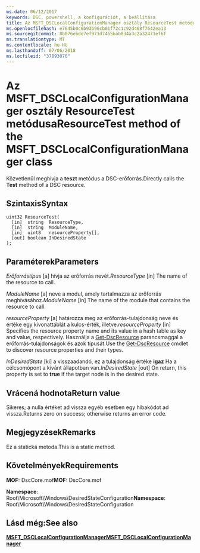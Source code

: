 ```yaml
---
ms.date: 06/12/2017
keywords: DSC, powershell, a konfigurációt, a beállítása
title: Az MSFT_DSCLocalConfigurationManager osztály ResourceTest metódusa
ms.openlocfilehash: e7645b0c6b93b96cb01f72c1c92d468f7642ea13
ms.sourcegitcommit: 8b076ebde7ef971d7465bab834a3c2a32471ef6f
ms.translationtype: MT
ms.contentlocale: hu-HU
ms.lasthandoff: 07/06/2018
ms.locfileid: "37893076"
---
```

# <a name="resourcetest-method-of-the-msftdsclocalconfigurationmanager-class"></a><span data-ttu-id="068fa-103">Az MSFT_DSCLocalConfigurationManager osztály ResourceTest metódusa</span><span class="sxs-lookup"><span data-stu-id="068fa-103">ResourceTest method of the MSFT_DSCLocalConfigurationManager class</span></span>

<span data-ttu-id="068fa-104">Közvetlenül meghívja a **teszt** metódus a DSC-erőforrás.</span><span class="sxs-lookup"><span data-stu-id="068fa-104">Directly calls the **Test** method of a DSC resource.</span></span>

## <a name="syntax"></a><span data-ttu-id="068fa-105">Szintaxis</span><span class="sxs-lookup"><span data-stu-id="068fa-105">Syntax</span></span>

```mof
uint32 ResourceTest(
  [in]  string  ResourceType,
  [in]  string  ModuleName,
  [in]  uint8   resourceProperty[],
  [out] boolean InDesiredState
);
```

## <a name="parameters"></a><span data-ttu-id="068fa-106">Paraméterek</span><span class="sxs-lookup"><span data-stu-id="068fa-106">Parameters</span></span>

<span data-ttu-id="068fa-107">*Erőforrástípus* \[a\] hívja az erőforrás nevét.</span><span class="sxs-lookup"><span data-stu-id="068fa-107">*ResourceType* \[in\] The name of the resource to call.</span></span>

<span data-ttu-id="068fa-108">*ModuleName* \[a\] neve a modul, amely tartalmazza az erőforrás meghívásához.</span><span class="sxs-lookup"><span data-stu-id="068fa-108">*ModuleName* \[in\] The name of the module that contains the resource to call.</span></span>

<span data-ttu-id="068fa-109">*resourceProperty* \[a\] határozza meg az erőforrás-tulajdonság neve és értéke egy kivonattáblát a kulcs-érték, illetve.</span><span class="sxs-lookup"><span data-stu-id="068fa-109">*resourceProperty* \[in\] Specifies the resource property name and its value in a hash table as key and value, respectively.</span></span> <span data-ttu-id="068fa-110">Használja a [Get-DscResource](/powershell/module/PSDesiredStateConfiguration/Get-DscResource) parancsmaggal a erőforrás-tulajdonságok és azok típusát.</span><span class="sxs-lookup"><span data-stu-id="068fa-110">Use the [Get-DscResource](/powershell/module/PSDesiredStateConfiguration/Get-DscResource) cmdlet to discover resource properties and their types.</span></span>

<span data-ttu-id="068fa-111">*InDesiredState* \[ki\] a visszaadandó, ez a tulajdonság értéke **igaz** Ha a célcsomópont a kívánt állapotban van.</span><span class="sxs-lookup"><span data-stu-id="068fa-111">*InDesiredState* \[out\] On return, this property is set to **true** if the target node is in the desired state.</span></span>

## <a name="return-value"></a><span data-ttu-id="068fa-112">Vrácená hodnota</span><span class="sxs-lookup"><span data-stu-id="068fa-112">Return value</span></span>

<span data-ttu-id="068fa-113">Sikeres; a nulla értéket ad vissza egyéb esetben egy hibakódot ad vissza.</span><span class="sxs-lookup"><span data-stu-id="068fa-113">Returns zero on success; otherwise returns an error code.</span></span>

## <a name="remarks"></a><span data-ttu-id="068fa-114">Megjegyzések</span><span class="sxs-lookup"><span data-stu-id="068fa-114">Remarks</span></span>

<span data-ttu-id="068fa-115">Ez a statická metoda.</span><span class="sxs-lookup"><span data-stu-id="068fa-115">This is a static method.</span></span>

## <a name="requirements"></a><span data-ttu-id="068fa-116">Követelmények</span><span class="sxs-lookup"><span data-stu-id="068fa-116">Requirements</span></span>

<span data-ttu-id="068fa-117">**MOF:** DscCore.mof</span><span class="sxs-lookup"><span data-stu-id="068fa-117">**MOF:** DscCore.mof</span></span>

<span data-ttu-id="068fa-118">**Namespace**: Root\Microsoft\Windows\DesiredStateConfiguration</span><span class="sxs-lookup"><span data-stu-id="068fa-118">**Namespace**: Root\Microsoft\Windows\DesiredStateConfiguration</span></span>

## <a name="see-also"></a><span data-ttu-id="068fa-119">Lásd még:</span><span class="sxs-lookup"><span data-stu-id="068fa-119">See also</span></span>

[<span data-ttu-id="068fa-120">**MSFT_DSCLocalConfigurationManager**</span><span class="sxs-lookup"><span data-stu-id="068fa-120">**MSFT_DSCLocalConfigurationManager**</span></span>](msft-dsclocalconfigurationmanager.md)